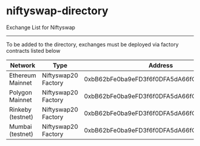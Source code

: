 # niftyswap-directory

Exchange List for Niftyswap

--------

To be added to the directory, exchanges must be deployed via factory contracts listed below

| Network               | Type                  | Address                                    |
| --------------------- | --------------------- | ------------------------------------------ |
| Ethereum Mainnet      | Niftyswap20 Factory   | 0xbB62bFe0ba9eFD3f6f0DFA5dA66fCeF4F4259949 |
| Polygon Mainnet       | Niftyswap20 Factory   | 0xbB62bFe0ba9eFD3f6f0DFA5dA66fCeF4F4259949 |
| Rinkeby (testnet)     | Niftyswap20 Factory   | 0xbB62bFe0ba9eFD3f6f0DFA5dA66fCeF4F4259949 |
| Mumbai (testnet)      | Niftyswap20 Factory   | 0xbB62bFe0ba9eFD3f6f0DFA5dA66fCeF4F4259949 |
